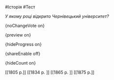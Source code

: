 #Історія #Тест

*У якому році відкрито Чернівецький університет?*

{noChangeVote on}

{preview on}

{hideProgress on}

{shareEnable off}

{hideCount on}

[[1805 р.]]
[[1834 р. ]]
[[1865 р. ]]
[[1875 р.]]
